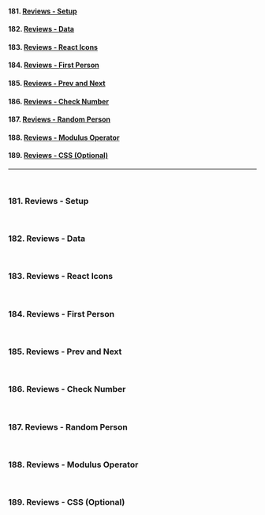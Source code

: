 #### 181. [Reviews - Setup](#181)

#### 182. [Reviews - Data](#182)

#### 183. [Reviews - React Icons](#183)

#### 184. [Reviews - First Person](#184)

#### 185. [Reviews - Prev and Next](#185)

#### 186. [Reviews - Check Number](#186)

#### 187. [Reviews - Random Person](#187)

#### 188. [Reviews - Modulus Operator](#188)

#### 189. [Reviews - CSS (Optional)](#189)

---

<br>

### 181. Reviews - Setup<a id='181'></a>

<br>

### 182. Reviews - Data<a id='182'></a>

<br>

### 183. Reviews - React Icons<a id='183'></a>

<br>

### 184. Reviews - First Person<a id='184'></a>

<br>

### 185. Reviews - Prev and Next<a id='185'></a>

<br>

### 186. Reviews - Check Number<a id='186'></a>

<br>

### 187. Reviews - Random Person<a id='187'></a>

<br>

### 188. Reviews - Modulus Operator<a id='188'></a>

<br>

### 189. Reviews - CSS (Optional)<a id='189'></a>

<br>
